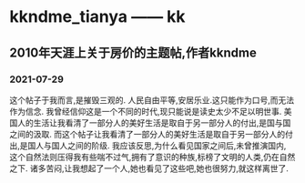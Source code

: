 <!-- 最新更新在上 -->


# kkndme_tianya —— kk
## 2010年天涯上关于房价的主题帖,作者kkndme
### 2021-07-29
这个帖子于我而言,是摧毁三观的.
人民自由平等,安居乐业.这只能作为口号,而无法作为信念.
我曾经信仰这是一个不同的时代,现只能说是读史太少不足以明世事.
美国人的生活让我看清了一部分人的美好生活是取自于另一部分人的付出,是国与国之间的汲取.
而这个帖子让我看清了一部分人的美好生活是取自于另一部分人的付出,是国人与国人之间的阶级.
我应该反思,为什么看见国家之间后,未曾推演国内,
这个自然法则压得我有些喘不过气,拥有了意识的种族,标榜了文明的人类,仍在自然之下.
诸多苦闷,让我想起了一个人,她也看见了这些吧,她也很努力,就这样离世了.


